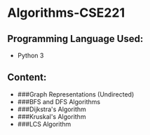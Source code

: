 # Algorithms-CSE221

## Programming Language Used:
 - Python 3

## Content:
- ###Graph Representations (Undirected)
- ###BFS and DFS Algorithms
- ###Dijkstra's Algorithm
- ###Kruskal's Algorithm
- ###LCS Algorithm
